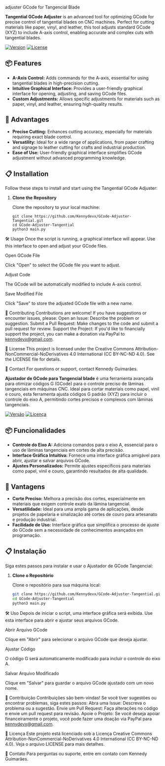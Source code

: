 adjuster GCode for Tangencial Blade



**Tangential GCode Adjuster** is an advanced tool for optimizing GCode for precise control of tangential blades on CNC machines. Perfect for cutting materials like paper, vinyl, and leather, this tool adjusts standard GCode (XYZ) to include A-axis control, enabling accurate and complex cuts with tangential blades.

[![Version](https://img.shields.io/badge/version-1.0.0-blue)](https://github.com/Kennydevx/GCode-Adjuster-Tangential/releases)
[![License](https://img.shields.io/badge/license-CC%20BY--NC--ND%204.0-lightgrey)](https://creativecommons.org/licenses/by-nc-nd/4.0/)

## 📦 Features

- **A-Axis Control:** Adds commands for the A-axis, essential for using tangential blades in high-precision cutting.
- **Intuitive Graphical Interface:** Provides a user-friendly graphical interface for opening, adjusting, and saving GCode files.
- **Custom Adjustments:** Allows specific adjustments for materials such as paper, vinyl, and leather, ensuring high-quality results.

## 🚀 Advantages

- **Precise Cutting:** Enhances cutting accuracy, especially for materials requiring exact blade control.
- **Versatility:** Ideal for a wide range of applications, from paper crafting and signage to leather cutting for crafts and industrial production.
- **Ease of Use:** User-friendly graphical interface simplifies GCode adjustment without advanced programming knowledge.

## 📋 Installation

Follow these steps to install and start using the Tangential GCode Adjuster:

1. **Clone the Repository**

   Clone the repository to your local machine:
   ```
   git clone https://github.com/Kennydevx/GCode-Adjuster-Tangential.git
   cd GCode-Adjuster-Tangential
   python3 main.py

🛠️ Usage
Once the script is running, a graphical interface will appear. Use this interface to open and adjust your GCode files.

Open GCode File

Click "Open" to select the GCode file you want to adjust.

Adjust Code

The GCode will be automatically modified to include A-axis control.

Save Modified File

Click "Save" to store the adjusted GCode file with a new name.

🤝 Contributing
Contributions are welcome! If you have suggestions or encounter issues, please:
Open an Issue: Describe the problem or suggestion.
Submit a Pull Request: Make changes to the code and submit a pull request for review.
Support the Project: If you'd like to financially support the project, you can make a donation via PayPal to kennydevx@gmail.com.

📜 License
This project is licensed under the Creative Commons Attribution-NonCommercial-NoDerivatives 4.0 International (CC BY-NC-ND 4.0). See the LICENSE file for details.

📧 Contact
For questions or support, contact Kennedy Guimarães.


   
**Ajustador de GCode para Tangencial blade** é uma ferramenta avançada para otimizar códigos G (GCode) para o controle preciso de lâminas tangenciais em máquinas CNC. Ideal para cortar materiais como papel, vinil e couro, esta ferramenta ajusta códigos G padrão (XYZ) para incluir o controle do eixo A, permitindo cortes precisos e complexos com lâminas tangenciais.

[![Versão](https://img.shields.io/badge/vers%C3%A3o-1.0.0-blue)](https://github.com/Kennydevx/GCode-Adjuster-Tangential/releases)
[![Licença](https://img.shields.io/badge/licen%C3%A7a-CC%20BY--NC--ND%204.0-lightgrey)](https://creativecommons.org/licenses/by-nc-nd/4.0/)

## 📦 Funcionalidades

- **Controle do Eixo A:** Adiciona comandos para o eixo A, essencial para o uso de lâminas tangenciais em cortes de alta precisão.
- **Interface Gráfica Intuitiva:** Fornece uma interface gráfica amigável para abrir, ajustar e salvar arquivos GCode.
- **Ajustes Personalizados:** Permite ajustes específicos para materiais como papel, vinil e couro, garantindo resultados de alta qualidade.

## 🚀 Vantagens

- **Corte Preciso:** Melhora a precisão dos cortes, especialmente em materiais que exigem controle exato da lâmina tangencial.
- **Versatilidade:** Ideal para uma ampla gama de aplicações, desde projetos de papelaria e sinalização até cortes de couro para artesanato e produção industrial.
- **Facilidade de Uso:** Interface gráfica que simplifica o processo de ajuste do GCode sem a necessidade de conhecimentos avançados em programação.

## 📋 Instalação

Siga estes passos para instalar e usar o Ajustador de GCode Tangencial:

1. **Clone o Repositório**

   Clone o repositório para sua máquina local:
   ```bash
   git clone https://github.com/Kennydevx/GCode-Adjuster-Tangential.git
   cd GCode-Adjuster-Tangential
   python3 main.py
   
🛠️ Uso
Depois de iniciar o script, uma interface gráfica será exibida. Use esta interface para abrir e ajustar seus arquivos GCode.

Abrir Arquivo GCode

Clique em "Abrir" para selecionar o arquivo GCode que deseja ajustar.

Ajustar Código

O código G será automaticamente modificado para incluir o controle do eixo A.

Salvar Arquivo Modificado

Clique em "Salvar" para guardar o arquivo GCode ajustado com um novo nome.

🤝 Contribuição
Contribuições são bem-vindas! Se você tiver sugestões ou encontrar problemas, siga estes passos:
Abra uma Issue: Descreva o problema ou a sugestão.
Envie um Pull Request: Faça alterações no código e envie um pull request para revisão.
Apoie o Projeto: Se você deseja apoiar financeiramente o projeto, você pode fazer uma doação via PayPal para kennydevx@gmail.com.

📜 Licença
Este projeto está licenciado sob a Licença Creative Commons Attribution-NonCommercial-NoDerivatives 4.0 International (CC BY-NC-ND 4.0). Veja o arquivo LICENSE para mais detalhes.

📧 Contato
Para perguntas ou suporte, entre em contato com Kennedy Guimarães.
